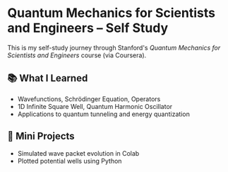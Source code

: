 # Quantum Mechanics for Scientists and Engineers – Self Study

This is my self-study journey through Stanford's *Quantum Mechanics for Scientists and Engineers* course (via Coursera).

## 📚 What I Learned
- Wavefunctions, Schrödinger Equation, Operators
- 1D Infinite Square Well, Quantum Harmonic Oscillator
- Applications to quantum tunneling and energy quantization

## 🧪 Mini Projects
- Simulated wave packet evolution in Colab
- Plotted potential wells using Python
